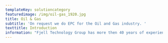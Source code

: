 ```yaml
---
templateKey: solutioncategory
featuredimage: /img/oil-gas_1920.jpg
title: Oil & Gas
subtitle: 'On request we do EPC for the Oil and Gas industry. '
texttitle: Introduction
information: "Fjell Technology Group has more then 40 years of experience in high-end engineering and fabrication work from the on and offshore process industry. We are specialists in design, engineering, production, procurement, installation and commissioning of process equipment and plants for selected Technologies. The common theme of these processes is based on thermodynamic and fluid dynamic analyses with advanced software programs to achieve optimal process results.\n\nOur main product range is:\n\n\rHeat exchangers and condensers\r\n\nDegassers\r\n\nKnock Out Drums\r\n\nAccumulators\r\n\nSeparators\r\n\nFresh Water Units\r\n\nAir Coolers\r\n\nHeat Recovery Units\r\n\nStorage Tanks"
---
```


